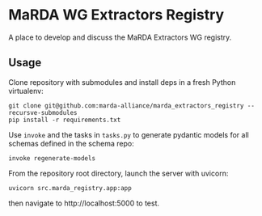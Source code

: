 # MaRDA WG Extractors Registry

A place to develop and discuss the MaRDA Extractors WG registry.

## Usage

Clone repository with submodules and install deps in a fresh Python virtualenv:

```
git clone git@github.com:marda-alliance/marda_extractors_registry --recursve-submodules
pip install -r requirements.txt
```

Use `invoke` and the tasks in `tasks.py` to generate pydantic models for all
schemas defined in the schema repo:

```
invoke regenerate-models
```

From the repository root directory, launch the server with uvicorn:

```
uvicorn src.marda_registry.app:app
```

then navigate to http://localhost:5000 to test.

